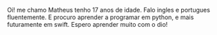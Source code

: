 Oi! me chamo Matheus tenho 17 anos de idade. Falo ingles e portugues fluentemente. E procuro aprender a programar em python, e mais futuramente em swift. 
Espero aprender muito com o dio!
